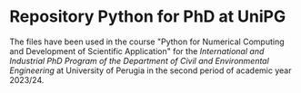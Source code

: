 # Repository Python for PhD at UniPG

The files have been used in the course "Python for Numerical Computing and Development of Scientific Application" 
for the *International and Industrial PhD Program of the Department of Civil and Environmental Engineering* at University of Perugia
in the second period of academic year 2023/24.

